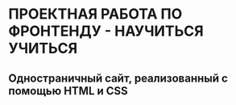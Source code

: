 # ПРОЕКТНАЯ РАБОТА ПО ФРОНТЕНДУ - НАУЧИТЬСЯ УЧИТЬСЯ
## Одностраничный сайт, реализованный с помощью HTML и CSS 

